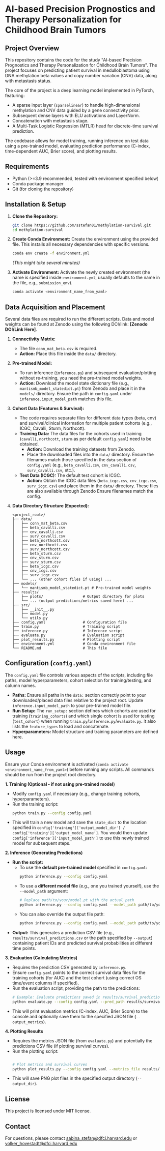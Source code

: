 # AI-based Precision Prognostics and Therapy Personalization for Childhood Brain Tumors

## Project Overview

This repository contains the code for the study "AI-based Precision Prognostics and Therapy Personalization for Childhood Brain Tumors". The project focuses on predicting patient survival in medulloblastoma using DNA methylation beta values and copy number variation (CNV) data, along with metastasis status.

The core of the project is a deep learning model implemented in PyTorch, featuring:
* A sparse input layer (`sparselinear`) to handle high-dimensional methylation and CNV data guided by a gene connectivity prior.
* Subsequent dense layers with ELU activations and LayerNorm.
* Concatenation with metastasis stage.
* A Multi-Task Logistic Regression (MTLR) head for discrete-time survival prediction.

The codebase allows for model training, running inference on test data using a pre-trained model, evaluating prediction performance (C-index, time-dependent AUC, Brier score), and plotting results.

## Requirements

* Python (>=3.9 recommended, tested with environment specified below)
* Conda package manager
* Git (for cloning the repository)

## Installation & Setup

1.  **Clone the Repository:**
    ```bash
    git clone https://github.com/sstefan01/methylation-survival.git
    cd methylation-survival
    ```

2.  **Create Conda Environment:** Create the environment using the provided file. This installs all necessary dependencies with specific versions.
    ```bash
    conda env create -f environment.yml
    ```
    *(This might take several minutes)*

3.  **Activate Environment:** Activate the newly created environment (the name is specified inside `environment.yml`, usually defaults to the name in the file, e.g., `submission_env`).
    ```bash
    conda activate <environment_name_from_yaml>
    ```

## Data Acquisition and Placement

Several data files are required to run the different scripts. Data and model weights can be found at Zenodo using the following DOI/link: **[Zenodo DOI/Link Here]**.

1.  **Connectivity Matrix:**
    * The file `conn_mat_beta.csv` is required.
    * **Action:** Place this file inside the `data/` directory.

2.  **Pre-trained Model:**
    * To run inference (`inference.py`) and subsequent evaluation/plotting without re-training, you need the pre-trained model weights.
    * **Action:** Download the model state dictionary file (e.g., `mantismb_model_statedict.pt`) from Zenodo and place it in the `models/` directory. Ensure the path in `config.yaml` under `inference.input_model_path` matches this file.

3.  **Cohort Data (Features & Survival):**
    * The code requires separate files for different data types (beta, cnv) and survival/clinical information for multiple patient cohorts (e.g., ICGC, Cavalli, Sturm, Northcott).
    * **Training Data:** The data files for the cohorts used in training (`cavalli`, `northcott`, `sturm` as per default `config.yaml`) need to be obtained.
        * **Action:** Download the training datasets from Zenodo.
        * Place the downloaded files into the `data/` directory. Ensure the filenames match those specified in the `data` section of `config.yaml` (e.g., `beta_cavalli.csv`, `cnv_cavalli.csv`, `surv_cavalli.csv`, etc.).
    * **Test Data (ICGC):** The default test cohort is ICGC.
        * **Action:** Obtain the ICGC data files (`beta_icgc.csv`, `cnv_icgc.csv`, `surv_icgc.csv`) and place them in the `data/` directory. These files are also available through Zenodo Ensure filenames match the config.

4.  **Data Directory Structure (Expected):**
    ```
    <project_root>/
    ├── data/
    │   ├── conn_mat_beta.csv       
    │   ├── beta_cavalli.csv       
    │   ├── cnv_cavalli.csv
    │   ├── surv_cavalli.csv
    │   ├── beta_northcott.csv
    │   ├── cnv_northcott.csv
    │   ├── surv_northcott.csv
    │   ├── beta_sturm.csv
    │   ├── cnv_sturm.csv
    │   ├── surv_sturm.csv
    │   ├── beta_icgc.csv           
    │   ├── cnv_icgc.csv
    │   ├── surv_icgc.csv
    │   └── ... (other cohort files if using) ...
    ├── models/
    │   └── mantismb_model_statedict.pt # Pre-trained model weights
    ├── results/
    │   ├── plots/                  # Output directory for plots
    │   └── ... (output predictions/metrics saved here) ...
    ├── src/
    │   ├── __init__.py
    │   ├── model.py
    │   └── utils.py
    ├── config.yaml                 # Configuration file
    ├── train.py                    # Training script
    ├── inference.py                # Inference script
    ├── evaluate.py                 # Evaluation script
    ├── plot_results.py             # Plotting script
    ├── environment.yml             # Conda environment file
    └── README.md                   # This file
    ```

## Configuration (`config.yaml`)

The `config.yaml` file controls various aspects of the scripts, including file paths, model hyperparameters, cohort selection for training/testing, and column names.

* **Paths:** Ensure all paths in the `data:` section correctly point to your downloaded/placed data files relative to the project root. Update `inference.input_model_path` to your pre-trained model file.
* **Run Setup:** The `run_setup:` section defines which cohorts are used for training (`training_cohorts`) and which single cohort is used for testing (`test_cohort`) when running `train.py`/`inference.py`/`evaluate.py`. It also lists the `feature_types` to load and concatenate.
* **Hyperparameters:** Model structure and training parameters are defined here.

## Usage

Ensure your Conda environment is activated (`conda activate <environment_name_from_yaml>`) before running any scripts. All commands should be run from the project root directory.

**1. Training (Optional - if not using pre-trained model)**

* Modify `config.yaml` if necessary (e.g., change training cohorts, hyperparameters).
* Run the training script:
    ```bash
    python train.py --config config.yaml
    ```
* This will train a new model and save the `state_dict` to the location specified in `config['training']['output_model_dir'] / config['training']['output_model_name']`. You would then update `config['inference']['input_model_path']` to use this newly trained model for subsequent steps.

**2. Inference (Generating Predictions)**
* **Run the script:**
    * To use the **default pre-trained model** specified in `config.yaml`:
        ```bash
        python inference.py --config config.yaml
        ```
    * To use a **different model file** (e.g., one you trained yourself), use the `--model_path` argument:
        ```bash
        # Replace path/to/your/model.pt with the actual path
        python inference.py --config config.yaml --model_path path/to/your/model_statedict.pt
        ```
    * You can also override the output file path:
        ```bash
        python inference.py --config config.yaml --model_path path/to/your/model_statedict.pt --output results/my_custom_predictions.csv
        ```
* **Output:** This generates a prediction CSV file (e.g., `results/survival_predictions.csv` or the path specified by `--output`) containing patient IDs and predicted survival probabilities at different time points.

**3. Evaluation (Calculating Metrics)**

* Requires the prediction CSV generated by `inference.py`.
* Ensure `config.yaml` points to the correct survival data files for the training cohorts (for AUC) and the test cohort (using correct OS time/event columns if specified).
* Run the evaluation script, providing the path to the predictions:
    ```bash
    # Example: Evaluate predictions saved in results/survival_predictions.csv
    python evaluate.py --config config.yaml --pred_path results/survival_predictions.csv --output_metrics results/evaluation_metrics.json
    ```
* This will print evaluation metrics (C-index, AUC, Brier Score) to the console and optionally save them to the specified JSON file (`--output_metrics`).

**4. Plotting Results**

* Requires the metrics JSON file (from `evaluate.py`) and potentially the predictions CSV file (if plotting survival curves).
* Run the plotting script:
    ```bash
 
    # Plot metrics and survival curves
    python plot_results.py --config config.yaml --metrics_file results/evaluation_metrics.json --plot_survival --predictions_file results/survival_predictions.csv --output_dir results/plots
    ```
* This will save PNG plot files in the specified output directory (`--output_dir`).

## License

This project is licensed under MIT license.

## Contact

For questions, please contact sabina_stefan@dfci.harvard.edu or volker_hovestadt@dfci.harvard.edu
